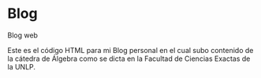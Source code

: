 # Blog
Blog web

Este es el código HTML para mi Blog personal en el cual subo contenido de la cátedra de Álgebra como se dicta en la Facultad de Ciencias Exactas de la UNLP.
